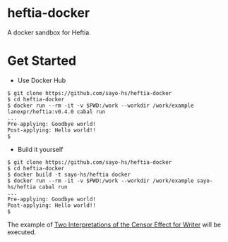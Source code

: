 # heftia-docker
A docker sandbox for Heftia.


# Get Started

* Use Docker Hub

```console
$ git clone https://github.com/sayo-hs/heftia-docker
$ cd heftia-docker
$ docker run --rm -it -v $PWD:/work --workdir /work/example lanexpr/heftia:v0.4.0 cabal run
...
Pre-applying: Goodbye world!
Post-applying: Hello world!!
$
```

* Build it yourself

```console
$ git clone https://github.com/sayo-hs/heftia-docker
$ cd heftia-docker
$ docker build -t sayo-hs/heftia docker
$ docker run --rm -it -v $PWD:/work --workdir /work/example sayo-hs/heftia cabal run
...
Pre-applying: Goodbye world!
Post-applying: Hello world!!
$
```

The example of [Two Interpretations of the Censor Effect for Writer](https://github.com/sayo-hs/heftia/tree/v0.4.0?tab=readme-ov-file#two-interpretations-of-the-censor-effect-for-writer) will be executed.

